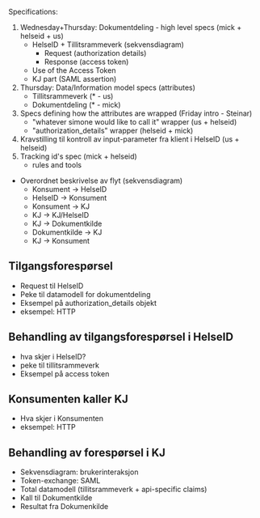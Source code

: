 Specifications:
1. Wednesday+Thursday: Dokumentdeling - high level specs (mick + helseid + us)
    - HelseID + Tillitsrammeverk (sekvensdiagram)
        - Request (authorization details)
        - Response (access token)
    - Use of the Access Token
    - KJ part (SAML assertion)
2. Thursday: Data/Information model specs (attributes)
    - Tillitsrammeverk (* - us)
    - Dokumentdeling (* - mick)
3. Specs defining how the attributes are wrapped (Friday intro - Steinar)
    - "whatever simone would like to call it" wrapper (us + helseid)
    - "authorization_details" wrapper (helseid + mick)
4. Kravstilling til kontroll av input-parameter fra klient i HelseID (us + helseid)
5. Tracking id's spec (mick + helseid)
    - rules and tools


- Overordnet beskrivelse av flyt (sekvensdiagram)
    - Konsument -> HelseID
    - HelseID -> Konsument
    - Konsument -> KJ
    - KJ -> KJ/HelseID
    - KJ -> Dokumentkilde
    - Dokumentkilde -> KJ
    - KJ -> Konsument


## Tilgangsforespørsel
- Request til HelseID
- Peke til datamodell for dokumentdeling
- Eksempel på authorization_details objekt
- eksempel: HTTP

## Behandling av tilgangsforespørsel i HelseID
- hva skjer i HelseID?
- peke til tillitsrammeverk
- Eksempel på access token

## Konsumenten kaller KJ
- Hva skjer i Konsumenten
- eksempel: HTTP

## Behandling av forespørsel i KJ
- Sekvensdiagram: brukerinteraksjon
- Token-exchange: SAML
- Total datamodell (tillitsrammeverk + api-specific claims)
- Kall til Dokumentkilde
- Resultat fra Dokumenkilde

